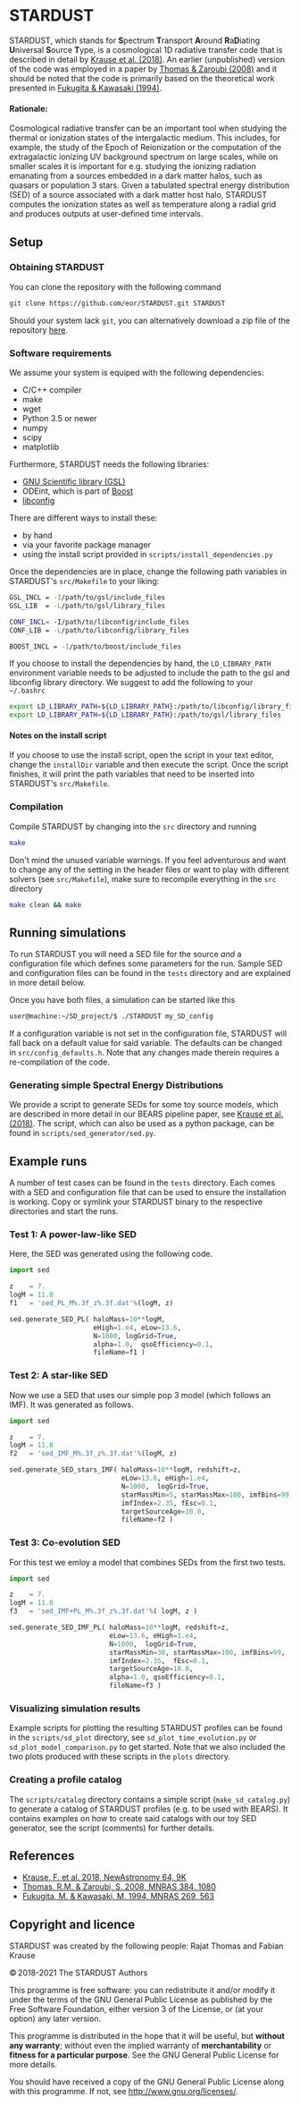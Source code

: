 
# STARDUST
STARDUST, which stands for **S**pectrum **T**ransport **A**round **R**a**D**iating **U**niversal **S**ource **T**ype, 
is a cosmological 1D radiative transfer code that is described in detail by [Krause et al. (2018)][1]. 
An earlier (unpublished) version of the code was employed in a paper by [Thomas & Zaroubi (2008)][2] 
and it should be noted that the code is primarily based on the theoretical work presented in [Fukugita & Kawasaki (1994)][3].

[1]: http://adsabs.harvard.edu/abs/2018NewA...64....9K
[2]: http://adsabs.harvard.edu/abs/2008MNRAS.384.1080T
[3]: http://adsabs.harvard.edu/abs/1994MNRAS.269..563F



#### Rationale:

Cosmological radiative transfer can be an important tool when studying the thermal or ionization states of the 
intergalactic medium. This includes, for example, the study of the Epoch of Reionization or the computation of the 
extragalactic ionizing UV background spectrum on large scales, while on smaller scales it is important for e.g. 
studying the ionizing radiation emanating from a sources embedded in a dark matter halos, such as quasars or population 3 stars. 
Given a tabulated spectral energy distribution (SED) of a source associated with a dark matter host halo, 
STARDUST computes the ionization states as well as temperature along a radial grid and produces outputs at user-defined time intervals. 



## Setup

### Obtaining STARDUST

You can clone the repository with the following command
```bash
git clone https://github.com/eor/STARDUST.git STARDUST
```
Should your system lack `git`, you can alternatively download a zip file of the repository [here](https://github.com/eor/STARDUST/archive/master.zip).

### Software requirements

We assume your system is equiped with the following dependencies:
* C/C++ compiler
* make
* wget
* Python 3.5 or newer 
* numpy
* scipy
* matplotlib

Furthermore, STARDUST needs the following libraries:
* [GNU Scientific library (GSL)](https://www.gnu.org/software/gsl/) 
* ODEint, which is part of [Boost](http://www.boost.org/)
* [libconfig](https://github.com/hyperrealm/libconfig)

There are different ways to install these: 

* by hand 
* via your favorite package manager
* using the install script provided in `scripts/install_dependencies.py`

Once the dependencies are in place, change the following path variables in STARDUST's  `src/Makefile` to your liking:
```bash
GSL_INCL = -I/path/to/gsl/include_files
GSL_LIB  = -L/path/to/gsl/library_files

CONF_INCL= -I/path/to/libconfig/include_files
CONF_LIB = -L/path/to/libconfig/library_files

BOOST_INCL = -I/path/to/boost/include_files
```

If you choose to install the dependencies by hand, the `LD_LIBRARY_PATH` environment variable needs to be adjusted to include the path to the gsl and libconfig library directory.
We suggest to add the following to your `~/.bashrc`
```bash
export LD_LIBRARY_PATH=${LD_LIBRARY_PATH}:/path/to/libconfig/library_files
export LD_LIBRARY_PATH=${LD_LIBRARY_PATH}:/path/to/gsl/library_files

```

#### Notes on the install script

If you choose to use the install script, open the script in your text editor, change the `installDir` variable and then execute the script.
Once the script finishes, it will print the path variables that need to be inserted into STARDUST's `src/Makefile`.

### Compilation

Compile STARDUST by changing into the `src` directory and running 
```bash
make
```
Don't mind the unused variable warnings. If you feel adventurous and want to change any of the setting in the header files or 
want to play with different solvers (see `src/Makefile`), make sure to recompile everything in the `src` directory
```bash
make clean && make
```


## Running simulations

To run STARDUST you will need a SED file for the source *and* a configuration file which defines some parameters for the run. Sample SED and configuration files can be found in the `tests` directory and are explained in more detail below. 

Once you have both files, a simulation can be started like this
```bash
user@machine:~/SD_project/$ ./STARDUST my_SD_config 
```

If a configuration variable is not set in the configuration file, STARDUST will fall back on a default value for said variable. The defaults can be changed in `src/config_defaults.h`. Note that any changes made therein requires a re-compilation of the code.



### Generating simple Spectral Energy Distributions

We provide a script to generate SEDs for some toy source models, which are described in more detail in our BEARS pipeline paper, see [Krause et al. (2018)][1].
The script, which can also be used as a python package, can be found in `scripts/sed_generator/sed.py`. 


## Example runs 

A number of test cases can be found in the `tests` directory. Each comes with a SED and configuration 
file that can be used to ensure the installation is working. Copy or symlink your STARDUST binary to 
the respective directories and start the runs.

### Test 1: A power-law-like SED
Here, the SED was generated using the following code.

```python
import sed

z    = 7.
logM = 11.0
f1   = 'sed_PL_M%.3f_z%.3f.dat'%(logM, z)

sed.generate_SED_PL( haloMass=10**logM, 
                     eHigh=1.e4, eLow=13.6, 
                     N=1000, logGrid=True,
                     alpha=1.0,  qsoEfficiency=0.1, 
                     fileName=f1 )

```


### Test 2: A star-like SED 
Now we use a SED that uses our simple pop 3 model (which follows an IMF). It was generated as follows.

```python
import sed

z    = 7.
logM = 11.0
f2   = 'sed_IMF_M%.3f_z%.3f.dat'%(logM, z)

sed.generate_SED_stars_IMF( haloMass=10**logM, redshift=z, 
                            eLow=13.6, eHigh=1.e4, 
                            N=1000,  logGrid=True, 
                            starMassMin=5, starMassMax=100, imfBins=99, 
                            imfIndex=2.35, fEsc=0.1,
                            targetSourceAge=10.0, 
                            fileName=f2 )

```

### Test 3: Co-evolution SED
For this test we emloy a model that combines SEDs from the first two tests.

```python
import sed

z    = 7.
logM = 11.0
f3   = 'sed_IMF+PL_M%.3f_z%.3f.dat'%( logM, z )

sed.generate_SED_IMF_PL( haloMass=10**logM, redshift=z, 
                         eLow=13.6, eHigh=1.e4, 
                         N=1000,  logGrid=True, 
                         starMassMin=30, starMassMax=100, imfBins=99, 
                         imfIndex=2.35,  fEsc=0.1,
                         targetSourceAge=10.0,
                         alpha=1.0, qsoEfficiency=0.1, 
                         fileName=f3 )                            

```


### Visualizing simulation results
Example scripts for plotting the resulting STARDUST profiles can be found in the `scripts/sd_plot` directory, 
see `sd_plot_time_evolution.py` or  `sd_plot_model_comparison.py` to get started. Note that we also included the two 
plots produced with these scripts in the `plots` directory. 


### Creating a profile catalog
The `scripts/catalog` directory contains a simple script (`make_sd_catalog.py`) to generate a catalog of STARDUST profiles (e.g. to be used with BEARS). 
It contains examples on how to create said catalogs with our toy SED generator, see the script (comments) for further details.



## References
* [Krause, F. et al. 2018, NewAstronomy 64, 9K](http://adsabs.harvard.edu/abs/2018NewA...64....9K)
* [Thomas, R.M. & Zaroubi, S. 2008, MNRAS 384, 1080](http://adsabs.harvard.edu/abs/2008MNRAS.384.1080T)
* [Fukugita, M. & Kawasaki, M. 1994, MNRAS 269, 563](http://adsabs.harvard.edu/abs/1994MNRAS.269..563F)


## Copyright and licence

STARDUST was created by the following people: Rajat Thomas and Fabian Krause

© 2018-2021 The STARDUST Authors

This programme is free software: you can redistribute it and/or modify it 
under the terms of the GNU General Public License as published by the Free 
Software Foundation, either version 3 of the License, or (at your option) any 
later version.

This programme is distributed in the hope that it will be useful, but **without 
any warranty**; without even the implied warranty of **merchantability** or **fitness 
for a particular purpose**. See the GNU General Public License for more details.

You should have received a copy of the GNU General Public License along with 
this programme. If not, see http://www.gnu.org/licenses/.

